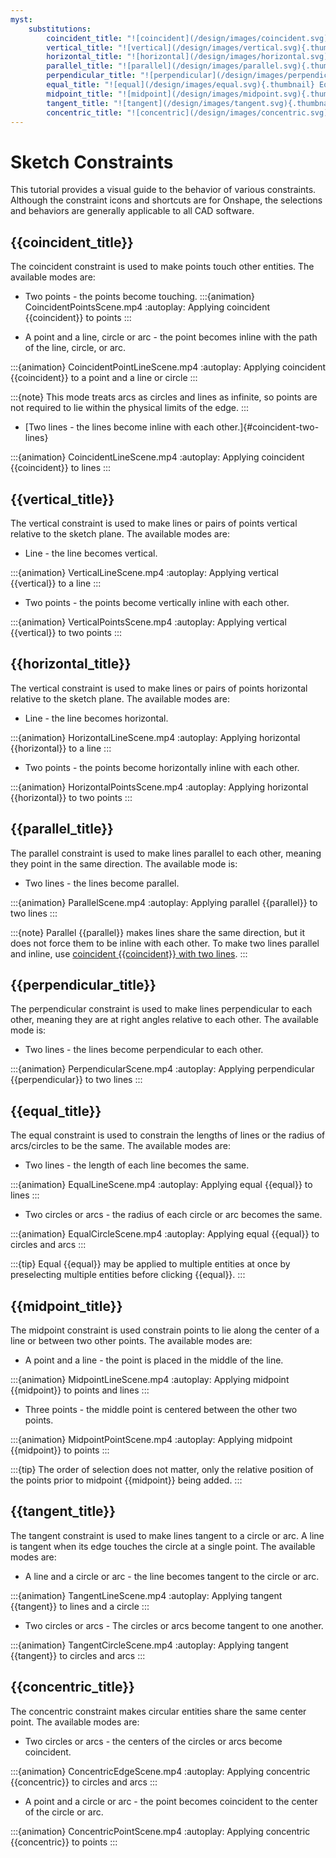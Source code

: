 ```yaml
---
myst:
    substitutions:
        coincident_title: "![coincident](/design/images/coincident.svg){.thumbnail} Coincident (i)"
        vertical_title: "![vertical](/design/images/vertical.svg){.thumbnail} Vertical (v)"
        horizontal_title: "![horizontal](/design/images/horizontal.svg){.thumbnail} Horizontal (h)"
        parallel_title: "![parallel](/design/images/parallel.svg){.thumbnail} Parallel (b)"
        perpendicular_title: "![perpendicular](/design/images/perpendicular.svg){.thumbnail} Perpendicular"
        equal_title: "![equal](/design/images/equal.svg){.thumbnail} Equal (e)"
        midpoint_title: "![midpoint](/design/images/midpoint.svg){.thumbnail} Midpoint"
        tangent_title: "![tangent](/design/images/tangent.svg){.thumbnail} Tangent (t)"
        concentric_title: "![concentric](/design/images/concentric.svg){.thumbnail} Concentric"
---
```


# Sketch Constraints
This tutorial provides a visual guide to the behavior of various constraints. Although the constraint icons and shortcuts are for Onshape, the selections and behaviors are generally applicable to all CAD software.

## {{coincident_title}}
The coincident constraint is used to make points touch other entities. The available modes are:
* Two points - the points become touching.
:::{animation} CoincidentPointsScene.mp4
:autoplay:
Applying coincident {{coincident}} to points
:::

* A point and a line, circle or arc - the point becomes inline with the path of the line, circle, or arc.

:::{animation} CoincidentPointLineScene.mp4
:autoplay:
Applying coincident {{coincident}} to a point and a line or circle
:::

:::{note} This mode treats arcs as circles and lines as infinite, so points are not required to lie within the physical limits of the edge.
:::

* [Two lines - the lines become inline with each other.]{#coincident-two-lines}

:::{animation} CoincidentLineScene.mp4
:autoplay:
Applying coincident {{coincident}} to lines
:::

## {{vertical_title}}
The vertical constraint is used to make lines or pairs of points vertical relative to the sketch plane. The available modes are:
* Line - the line becomes vertical.

:::{animation} VerticalLineScene.mp4
:autoplay:
Applying vertical {{vertical}} to a line
:::

* Two points - the points become vertically inline with each other.

:::{animation} VerticalPointsScene.mp4
:autoplay:
Applying vertical {{vertical}} to two points
:::

## {{horizontal_title}}
The vertical constraint is used to make lines or pairs of points horizontal relative to the sketch plane. The available modes are:
* Line - the line becomes horizontal.

:::{animation} HorizontalLineScene.mp4
:autoplay:
Applying horizontal {{horizontal}} to a line
:::

* Two points - the points become horizontally inline with each other.

:::{animation} HorizontalPointsScene.mp4
:autoplay:
Applying horizontal {{horizontal}} to two points
:::

## {{parallel_title}}
The parallel constraint is used to make lines parallel to each other, meaning they point in the same direction. The available mode is:
* Two lines - the lines become parallel.

:::{animation} ParallelScene.mp4
:autoplay:
Applying parallel {{parallel}} to two lines
:::


:::{note} Parallel {{parallel}} makes lines share the same direction, but it does not force them to be inline with each other. 
    To make two lines parallel and inline, use [coincident {{coincident}} with two lines](#coincident-two-lines).
:::

## {{perpendicular_title}}
The perpendicular constraint is used to make lines perpendicular to each other, meaning they are at right angles relative to each other. The available mode is:
* Two lines - the lines become perpendicular to each other.

:::{animation} PerpendicularScene.mp4
:autoplay:
Applying perpendicular {{perpendicular}} to two lines
:::


## {{equal_title}}
The equal constraint is used to constrain the lengths of lines or the radius of arcs/circles to be the same. The available modes are:
* Two lines - the length of each line becomes the same.

:::{animation} EqualLineScene.mp4
:autoplay:
Applying equal {{equal}} to lines
:::

* Two circles or arcs - the radius of each circle or arc becomes the same.

:::{animation} EqualCircleScene.mp4
:autoplay:
Applying equal {{equal}} to circles and arcs
:::

:::{tip} Equal {{equal}} may be applied to multiple entities at once by preselecting multiple entities before clicking {{equal}}.
:::

## {{midpoint_title}}
The midpoint constraint is used constrain points to lie along the center of a line or between two other points. The available modes are:
* A point and a line - the point is placed in the middle of the line.

:::{animation} MidpointLineScene.mp4
:autoplay:
Applying midpoint {{midpoint}} to points and lines
:::

* Three points - the middle point is centered between the other two points.

:::{animation} MidpointPointScene.mp4
:autoplay:
Applying midpoint {{midpoint}} to points
:::

:::{tip} The order of selection does not matter, only the relative position of the points prior to midpoint {{midpoint}} being added.
:::


## {{tangent_title}}
The tangent constraint is used to make lines tangent to a circle or arc. A line is tangent when its edge touches the circle at a single point. The available modes are:
* A line and a circle or arc - the line becomes tangent to the circle or arc.

:::{animation} TangentLineScene.mp4
:autoplay:
Applying tangent {{tangent}} to lines and a circle
:::

* Two circles or arcs - The circles or arcs become tangent to one another.

:::{animation} TangentCircleScene.mp4
:autoplay:
Applying tangent {{tangent}} to circles and arcs
:::

## {{concentric_title}}
The concentric constraint makes circular entities share the same center point. The available modes are:
* Two circles or arcs - the centers of the circles or arcs become coincident.

:::{animation} ConcentricEdgeScene.mp4
:autoplay:
Applying concentric {{concentric}} to circles and arcs
:::

* A point and a circle or arc - the point becomes coincident to the center of the circle or arc.

:::{animation} ConcentricPointScene.mp4
:autoplay:
Applying concentric {{concentric}} to points
:::

<!-- * Two points - the points become coincident. -->